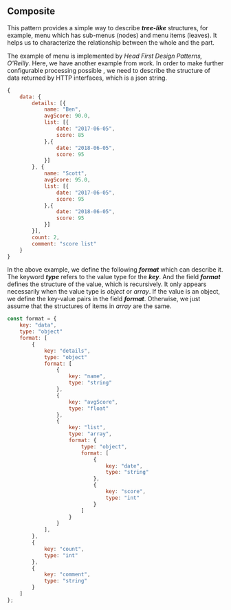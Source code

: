 ## Composite

This pattern provides a simple way to describe _**tree-like**_ structures, for example, menu which has sub-menus \(nodes\) and menu items \(leaves\). It helps us to characterize the relationship between the whole and the part.

The example of menu is implemented by _Head First Design Patterns,  O'Reilly_. Here, we have another example from work. In order to make further configurable processing possible , we need to describe the structure of data returned by HTTP interfaces, which is a json string.

```js
{
    data: {
        details: [{
            name: "Ben",
            avgScore: 90.0,
            list: [{
                date: "2017-06-05",
                score: 85
            },{
                date: "2018-06-05",
                score: 95
            }]
        }, {
            name: "Scott",
            avgScore: 95.0,
            list: [{
                date: "2017-06-05",
                score: 95
            },{
                date: "2018-06-05",
                score: 95
            }]
        }],
        count: 2,
        comment: "score list"
    }
}
```

In the above example, we define the following _**format**_ which can describe it. The keyword _**type**_ refers to the value type for the _**key**_. And the field _**format**_ defines the structure of the value, which is recursively. It only appears necessarily when the value type is _object_ or _array_. If the value is an object, we define the key-value pairs in the field _**format**_. Otherwise, we just assume that the structures of items in _array_ are the same.

```js
const format = {
    key: "data",
    type: "object"
    format: [
        {
            key: "details",
            type: "object"
            format: [
                {
                    key: "name",
                    type: "string"
                },
                {
                    key: "avgScore",
                    type: "float"
                },
                {
                    key: "list",
                    type: "array",
                    format: {
                        type: "object",
                        format: [
                            {
                                key: "date",
                                type: "string"
                            },
                            {
                                key: "score",
                                type: "int"
                            }
                        ]
                    }
                }
            ],
        },
        {
            key: "count",
            type: "int"
        },
        {
            key: "comment",
            type: "string"
        }
    ]
};
```



